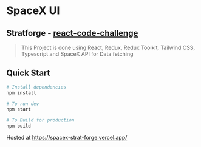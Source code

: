 # SpaceX UI 

## Stratforge - [react-code-challenge](https://github.com/stratforge/react-code-challenge)

> This Project is done using React, Redux, Redux Toolkit, Tailwind CSS, Typescript and SpaceX API for Data fetching

## Quick Start

```bash
# Install dependencies
npm install

# To run dev
npm start

# To Build for production
npm build
```

Hosted at https://spacex-strat-forge.vercel.app/
